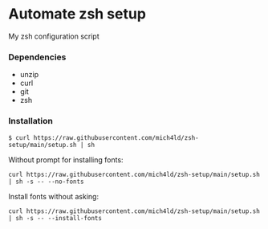 # Automate zsh setup
My zsh configuration script

### Dependencies
- unzip
- curl
- git
- zsh

### Installation
```
$ curl https://raw.githubusercontent.com/mich4ld/zsh-setup/main/setup.sh | sh
```

Without prompt for installing fonts:
```
curl https://raw.githubusercontent.com/mich4ld/zsh-setup/main/setup.sh | sh -s -- --no-fonts
```

Install fonts without asking:
```
curl https://raw.githubusercontent.com/mich4ld/zsh-setup/main/setup.sh | sh -s -- --install-fonts
```
